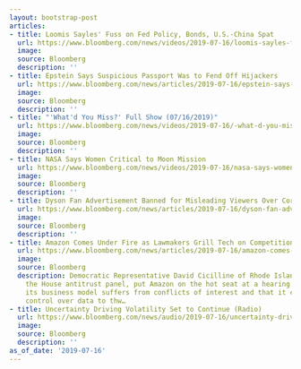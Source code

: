 ```yaml
---
layout: bootstrap-post
articles:
- title: Loomis Sayles' Fuss on Fed Policy, Bonds, U.S.-China Spat
  url: https://www.bloomberg.com/news/videos/2019-07-16/loomis-sayles-fuss-on-fed-policy-bonds-u-s-china-spat-video
  image: 
  source: Bloomberg
  description: ''
- title: Epstein Says Suspicious Passport Was to Fend Off Hijackers
  url: https://www.bloomberg.com/news/articles/2019-07-16/epstein-says-suspicious-passport-was-meant-to-fend-off-hijackers
  image: 
  source: Bloomberg
  description: ''
- title: "'What'd You Miss?' Full Show (07/16/2019)"
  url: https://www.bloomberg.com/news/videos/2019-07-16/-what-d-you-miss-full-show-07-16-2019-video
  image: 
  source: Bloomberg
  description: ''
- title: NASA Says Women Critical to Moon Mission
  url: https://www.bloomberg.com/news/videos/2019-07-16/nasa-says-women-critical-to-moon-mission-video
  image: 
  source: Bloomberg
  description: ''
- title: Dyson Fan Advertisement Banned for Misleading Viewers Over Cord
  url: https://www.bloomberg.com/news/articles/2019-07-16/dyson-fan-advertisement-banned-for-misleading-viewers-over-cord
  image: 
  source: Bloomberg
  description: ''
- title: Amazon Comes Under Fire as Lawmakers Grill Tech on Competition
  url: https://www.bloomberg.com/news/articles/2019-07-16/amazon-comes-under-fire-as-lawmakers-grill-tech-on-competition
  image: 
  source: Bloomberg
  description: Democratic Representative David Cicilline of Rhode Island, who chairs
    the House antitrust panel, put Amazon on the hot seat at a hearing Tuesday, suggesting
    its business model suffers from conflicts of interest and that it can use its
    control over data to thw…
- title: Uncertainty Driving Volatility Set to Continue (Radio)
  url: https://www.bloomberg.com/news/audio/2019-07-16/uncertainty-driving-volatility-set-to-continue-radio
  image: 
  source: Bloomberg
  description: ''
as_of_date: '2019-07-16'
---
```


